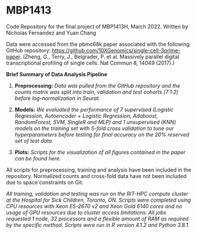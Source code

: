 # MBP1413

Code Repository for the final project of MBP1413H, March 2022. Written by Nicholas Fernandez and Yuan Chang

Data were accessed from the pbmc68k paper associated with the following GitHub repository: https://github.com/10XGenomics/single-cell-3prime-paper. (Zheng, G., Terry, J., Belgrader, P. et al. Massively parallel digital transcriptional profiling of single cells. Nat Commun 8, 14049 (2017).)

**Brief Summary of Data Analysis Pipeline**
1. **Preprocessing:** _Data was pulled from the GitHub repository and the counts matrix was split into train, validation and test cohorts (7:1:2) before log-normalization in Seurat._

2. **Models:** _We evaluated the performance of 7 supervised (Logistic Regression, Autoencoder + Logistic Regression, Adaboost, RandomForest, SVM, SingleR and MLP) and 1 unsupervised (KNN) models on the training set with 5-fold cross validation to tune our hyperparameters before testing for final accuracy on the 20% reserved set of test data._

3. **Plots:** _Scripts for the visualization of all figures contained in the paper can be found here._

All scripts for preprocessing, training and analysis have been included in the repository. Normalized counts and cross-fold data have not been included due to space constraints on Git.


_All training, validation and testing was run on the RIT-HPC compute cluster at the Hospital for Sick Children, Toronto, ON. Scripts were completed using CPU resources with Xeon E5-2670 v2 and Xeon Gold 6140 cores and no usage of GPU resources due to cluster access limitations. All jobs requested 1 node, 32 processors and a flexible amount of RAM as required by the specific method. Scripts were run in R version 4.1.2 and Python 3.8.1._
